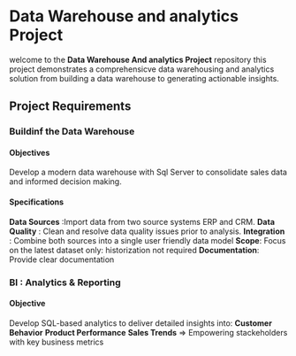 # Data Warehouse and analytics Project
welcome to the **Data Warehouse And analytics Project** repository
this project demonstrates a comprehensicve data warehousing and analytics solution from building a data warehouse to generating actionable insights. 

## Project Requirements

### Buildinf the Data Warehouse

#### Objectives
Develop a modern data warehouse with Sql Server to consolidate sales data and informed decision making.


#### Specifications 

**Data Sources** :Import data from two source systems ERP and CRM.
**Data Quality** : Clean and resolve data quality issues prior to analysis.
**Integration** : Combine both sources into a single user friendly data model
**Scope**: Focus on the latest dataset only: historization not required
**Documentation**: Provide clear documentation

### BI : Analytics & Reporting

#### Objective
Develop SQL-based analytics to deliver detailed insights into:
**Customer Behavior**
**Product Performance**
**Sales Trends**
=> Empowering stackeholders with key business metrics

